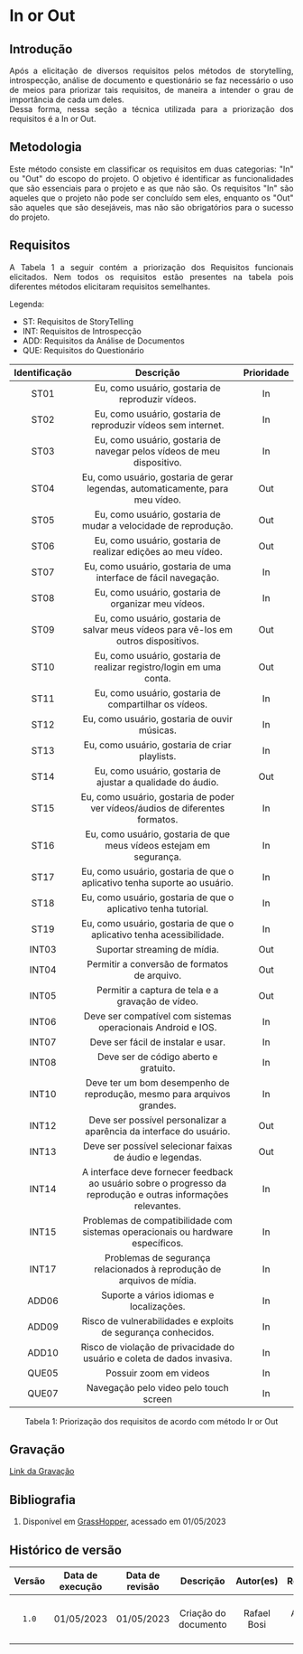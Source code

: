 # In or Out

## Introdução

<div style="text-align:justify">Após a elicitação de diversos requisitos pelos métodos de storytelling, introspecção, análise de documento e questionário se faz necessário o uso de meios para priorizar tais requisitos, de maneira a intender o grau de importância de cada um deles.</div> 

<div style="text-align:justify">Dessa forma, nessa seção a técnica utilizada para a priorização dos requisitos é a In or Out.</div>

## Metodologia

<div style="text-align:justify">Este método consiste em classificar os requisitos em duas categorias: "In" ou "Out" do escopo do projeto. O objetivo é identificar as funcionalidades que são essenciais para o projeto e as que não são. Os requisitos "In" são aqueles que o projeto não pode ser concluído sem eles, enquanto os "Out" são aqueles que são desejáveis, mas não são obrigatórios para o sucesso do projeto.</div>

## Requisitos 

<div style="text-align:justify">A Tabela 1 a seguir contém a priorização dos Requisitos funcionais elicitados. Nem todos os requisitos estão presentes na tabela pois diferentes métodos elicitaram requisitos semelhantes.</div>

Legenda: 
- ST: Requisitos de StoryTelling
- INT: Requisitos de Introspecção
- ADD: Requisitos da Análise de Documentos
- QUE: Requisitos do Questionário

| Identificação | Descrição | Prioridade |
| :--------: | :---------:| :--------: |
| ST01 | Eu, como usuário, gostaria de reproduzir vídeos. | In |
| ST02 | Eu, como usuário, gostaria de reproduzir vídeos sem internet. | In |
| ST03 | Eu, como usuário, gostaria de navegar pelos vídeos de meu dispositivo. | In |
| ST04 | Eu, como usuário, gostaria de gerar legendas, automaticamente, para meu vídeo. | Out |
| ST05 | Eu, como usuário, gostaria de mudar a velocidade de reprodução. | Out |
| ST06 | Eu, como usuário, gostaria de realizar edições ao meu vídeo. | Out |
| ST07 | Eu, como usuário, gostaria de uma interface de fácil navegação. | In |
| ST08 | Eu, como usuário, gostaria de organizar meu vídeos. | In |
| ST09 | Eu, como usuário, gostaria de salvar meus vídeos para vê-los em outros dispositivos. | Out |
| ST10 | Eu, como usuário, gostaria de realizar registro/login em uma conta. | Out |
| ST11 | Eu, como usuário, gostaria de compartilhar os vídeos. | In |
| ST12 | Eu, como usuário, gostaria de ouvir músicas. | In |
| ST13 | Eu, como usuário, gostaria de criar playlists. | In |
| ST14 | Eu, como usuário, gostaria de ajustar a qualidade do áudio. | Out |
| ST15 | Eu, como usuário, gostaria de poder ver vídeos/áudios de diferentes formatos. | In |
| ST16 | Eu, como usuário, gostaria de que meus vídeos estejam em segurança. | In |
| ST17 | Eu, como usuário, gostaria de que o aplicativo tenha suporte ao usuário. | In |
| ST18 | Eu, como usuário, gostaria de que o aplicativo tenha tutorial. | In |
| ST19 | Eu, como usuário, gostaria de que o aplicativo tenha acessibilidade. | In |
| INT03 | Suportar streaming de mídia. | Out |
| INT04 | Permitir a conversão de formatos de arquivo. | Out |
| INT05 | Permitir a captura de tela e a gravação de vídeo. | Out |
| INT06 | Deve ser compatível com sistemas operacionais Android e IOS. | In |
| INT07 | Deve ser fácil de instalar e usar. | In |
| INT08 | Deve ser de código aberto e gratuito. | In |
| INT10 | Deve ter um bom desempenho de reprodução, mesmo para arquivos grandes. | In |
| INT12 | Deve ser possível personalizar a aparência da interface do usuário. | Out |
| INT13 | Deve ser possível selecionar faixas de áudio e legendas. | Out |
| INT14 | A interface deve fornecer feedback ao usuário sobre o progresso da reprodução e outras informações relevantes. | In |
| INT15 | Problemas de compatibilidade com sistemas operacionais ou hardware específicos. | In |
| INT17 | Problemas de segurança relacionados à reprodução de arquivos de mídia. | In |
| ADD06 | Suporte a vários idiomas e localizações. | In |
| ADD09 | Risco de vulnerabilidades e exploits de segurança conhecidos. | In |
| ADD10 | Risco de violação de privacidade do usuário e coleta de dados invasiva. | In |
| QUE05 | Possuir zoom em videos | In |
| QUE07 | Navegação pelo video pelo touch screen | In |

<div style="text-align:center"> Tabela 1: Priorização dos requisitos de acordo com método Ir or Out</div>

## Gravação

[Link da Gravação](link)

## Bibliografia

1. Disponível em [GrassHopper](https://github.com/Requisitos-de-Software/2022.2-Grasshopper/blob/main/docs/elicitacao/priorizacao/in-or-out.md), acessado em 01/05/2023

## Histórico de versão

| Versão | Data de execução  | Data de revisão |  Descrição    | Autor(es)     |  Revisor(es)  |
| :----: | :---------------: | :-------------: | :-----------: | :-----------: | :-----------: |
| `1.0` | 01/05/2023 | 01/05/2023 | Criação do documento | Rafael Bosi | Giovanni Alvissus e Lucas Gobbi | 
